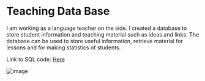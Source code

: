 # Teaching Data Base  

I am working as a language teacher on the side. I created a database to store student information and teaching material such as ideas and links. The database can be used to store useful information, retrieve material for lessons and for making statistics of students. 

Link to SQL code: [Here]("https://github.com/ToriiX/teaching/blob/main/database_teaching.sql")

![image](https://github.com/user-attachments/assets/3ff43885-432e-4496-a116-be532e8671b5)
